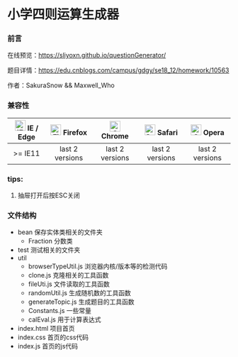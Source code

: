# 小学四则运算生成器

### 前言

在线预览：https://sliyoxn.github.io/questionGenerator/

题目详情：https://edu.cnblogs.com/campus/gdgy/se18_12/homework/10563

作者：SakuraSnow && Maxwell_Who

### 兼容性

| [<img src="https://raw.githubusercontent.com/alrra/browser-logos/master/src/edge/edge_48x48.png" alt="IE / Edge" width="24px" height="24px" />](http://godban.github.io/browsers-support-badges/) IE / Edge | [<img src="https://raw.githubusercontent.com/alrra/browser-logos/master/src/firefox/firefox_48x48.png" alt="Firefox" width="24px" height="24px" />](http://godban.github.io/browsers-support-badges/) Firefox | [<img src="https://raw.githubusercontent.com/alrra/browser-logos/master/src/chrome/chrome_48x48.png" alt="Chrome" width="24px" height="24px" />](http://godban.github.io/browsers-support-badges/) Chrome | [<img src="https://raw.githubusercontent.com/alrra/browser-logos/master/src/safari/safari_48x48.png" alt="Safari" width="24px" height="24px" />](http://godban.github.io/browsers-support-badges/) Safari | [<img src="https://raw.githubusercontent.com/alrra/browser-logos/master/src/opera/opera_48x48.png" alt="Opera" width="24px" height="24px" />](http://godban.github.io/browsers-support-badges/) Opera |
| :----------------------------------------------------------: | :----------------------------------------------------------: | :----------------------------------------------------------: | :----------------------------------------------------------: | :----------------------------------------------------------: |
|                           >= IE11                            |                       last 2 versions                        |                       last 2 versions                        |                       last 2 versions                        |                       last 2 versions                        |

 ### tips:
 1. 抽屉打开后按ESC关闭

 ### 文件结构
 - bean 保存实体类相关的文件夹 
 	- Fraction 分数类
 - test 测试相关的文件夹
 - util 
    - browserTypeUtil.js 浏览器内核/版本等的检测代码
    - clone.js 克隆相关的工具函数
    - fileUti.js 文件读取的工具函数
    - randomUtil.js 生成随机数的工具函数
    - generateTopic.js 生成题目的工具函数
    - Constants.js 一些常量
    - calEval.js 用于计算表达式
 - index.html 项目首页
 - index.css 首页的css代码
 - index.js 首页的js代码 
